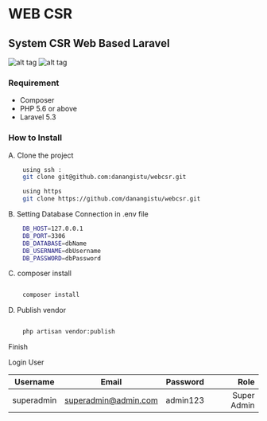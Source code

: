 # WEB CSR
## System CSR Web Based Laravel

![alt tag](https://img.shields.io/badge/Developedby-DanangIstu-blue.svg) ![alt tag](https://img.shields.io/badge/Developedby-DanangIstu-blue.svg) 

### Requirement
- Composer
- PHP 5.6 or above
- Laravel 5.3

### How to Install


A. Clone the project

```sh
    using ssh :
    git clone git@github.com:danangistu/webcsr.git

    using https
    git clone https://github.com/danangistu/webcsr.git

```

B. Setting Database Connection in .env file

```sh
    DB_HOST=127.0.0.1
    DB_PORT=3306
    DB_DATABASE=dbName
    DB_USERNAME=dbUsername
    DB_PASSWORD=dbPassword

```

C. composer install
```sh

    composer install

```

D. Publish vendor

```sh

    php artisan vendor:publish

```

Finish


Login User

|  Username  |  Email  |      Password      |  Role |
|:--------:|:--------:|:-------------:|------:|
|superadmin |superadmin@admin.com |  admin123 | Super Admin |
